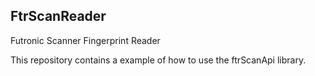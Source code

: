 ## FtrScanReader
Futronic Scanner Fingerprint Reader

This repository contains a example of how to use the ftrScanApi library.
